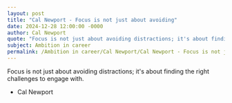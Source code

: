 ```yaml
---
layout: post
title: "Cal Newport - Focus is not just about avoiding"
date: 2024-12-28 12:00:00 -0000
author: Cal Newport
quote: "Focus is not just about avoiding distractions; it's about finding the right challenges to engage with."
subject: Ambition in career
permalink: /Ambition in career/Cal Newport/Cal Newport - Focus is not just about avoiding
---
```


Focus is not just about avoiding distractions; it's about finding the right challenges to engage with.

- Cal Newport
